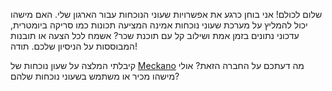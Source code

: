 שלום לכולם! אני בוחן כרגע את אפשרויות שעוני הנוכחות עבור הארגון שלי. האם מישהו יכול להמליץ ​​על מערכת שעוני נוכחות אמינה המציעה תכונות כמו סריקה ביומטרית, עדכוני נתונים בזמן אמת ושילוב קל עם תוכנת שכר? אשמח לכל הצעה או תובנות המבוססות על הניסיון שלכם. תודה!

קיבלתי המלצה על שעון נוכחות של <a href="https://www.meckano.co.il/" target="_blank">Meckano</a> מה דעתכם על החברה הזאת? אולי מישהו מכיר או משתמש בשעוני נוכחות שלהם?
